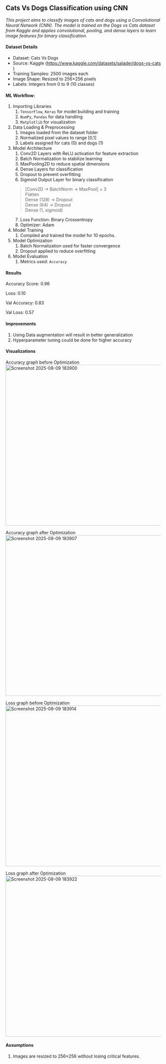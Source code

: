## Cats Vs Dogs Classification using CNN

_This project aims to classify images of cats and dogs using a Convolutional Neural Network (CNN). The model is trained on the Dogs vs Cats dataset from Kaggle and applies convolutional, pooling, and dense layers to learn image features for binary classification._

#### Dataset Details
- Dataset: Cats Vs Dogs
- Source: Kaggle (https://www.kaggle.com/datasets/salader/dogs-vs-cats )
- Training Samples: 2500 images each
- Image Shape: Resized to 256×256 pixels  
- Labels: Integers from 0 to 9 (10 classes)

#### ML Workflow: 
1. Importing Libraries
    1. `TensorFlow`, `Keras` for model building and training
    2. `NumPy`, `Pandas` for data handling
    3. `Matplotlib` for visualization
2. Data Loading & Preprocessing
    1. Images loaded from the dataset folder
    2. Normalized pixel values to range [0,1]
    3. Labels assigned for cats (0) and dogs (1)
3. Model Architecture
    1. Conv2D Layers with ReLU activation for feature extraction
    2. Batch Normalization to stabilize learning
    3. MaxPooling2D to reduce spatial dimensions
    4. Dense Layers for classification
    5. Dropout to prevent overfitting
    6. Sigmoid Output Layer for binary classification  
    >[Conv2D → BatchNorm → MaxPool] × 3  
    >Flatten  
    >Dense (128) → Dropout  
    >Dense (64) → Dropout  
    >Dense (1, sigmoid)  
    7. Loss Function: Binary Crossentropy
    8. Optimizer: Adam
4.  Model Training
    1. Compiled and trained the model for 10 epochs. 
5. Model Optimization
    1. Batch Normalization used for faster convergence
    2. Dropout applied to reduce overfitting
6. Model Evaluation
    1. Metrics used: `Accuracy`

#### Results
Accuracy Score: 0.96

Loss: 0.10

Val Accuracy: 0.83

Val Loss: 0.57


#### Improvements
1. Using Data augmentation will result in better generalization
2. Hyperparameter tuning could be done for higher accuracy

#### Visualizations
Accuracy graph before Optimization 
<img width="724" height="522" alt="Screenshot 2025-08-09 183900" src="https://github.com/user-attachments/assets/285eeec7-4743-4203-ad98-23ef0cb1b02e" />

Accuracy graph after Optimization
<img width="724" height="522" alt="Screenshot 2025-08-09 183907" src="https://github.com/user-attachments/assets/e1b98d0e-36d6-4292-9279-7b96d65dbbb2" />

Loss graph before Optimization
<img width="724" height="522" alt="Screenshot 2025-08-09 183914" src="https://github.com/user-attachments/assets/af33806b-407b-4a1b-b868-8265db18aff4" />

Loss graph after Optimization
<img width="724" height="522" alt="Screenshot 2025-08-09 183922" src="https://github.com/user-attachments/assets/b8317fd7-671f-44c5-af90-0e32a29141da" />

#### Assumptions
1. Images are resized to 256×256 without losing critical features.   
